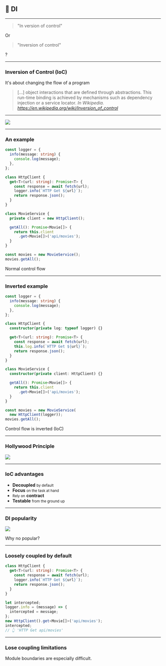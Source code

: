 ## 💉 DI

---

> "In version of control"

Or

<!-- .element class="fragment" data-fragment-index="0" -->

> "Inversion of control"

<!-- .element class="fragment" data-fragment-index="0" -->

?

<!-- .element class="fragment" data-fragment-index="0" -->

---

### Inversion of Control (IoC)

It's about changing the flow of a program

> [...] object interactions that are defined through abstractions. This run-time binding is achieved by mechanisms such as dependency injection or a service locator.
> <cite>In Wikipedia. https://en.wikipedia.org/wiki/Inversion_of_control</cite>

---

![](/img/memes/ioc.jpg)

---

### An example

<div class="flex">

```ts [1-500|10]
const logger = {
  info(message: string) {
    console.log(message);
  },
};

class HttpClient {
  get<T>(url: string): Promise<T> {
    const response = await fetch(url);
    logger.info(`HTTP Get ${url}`);
    return response.json();
  }
}
```

<!-- .element class="xs" -->
<!-- prettier-ignore-start -->

```ts [1-500|2]
class MovieService {
  private client = new HttpClient();

  getAll(): Promise<Movie[]> {
    return this.client
      .get<Movie[]>('api/movies');
  }
}

const movies = new MovieService();
movies.getAll();
```

<!-- prettier-ignore-end -->

<!-- .element class="xs" -->

</div>

Normal control flow

---

### Inverted example

<div class="flex">

```ts [1-500|8]
const logger = {
  info(message: string) {
    console.log(message);
  },
};

class HttpClient {
  constructor(private log: typeof logger) {}

  get<T>(url: string): Promise<T> {
    const response = await fetch(url);
    this.log.info(`HTTP Get ${url}`);
    return response.json();
  }
}
```

<!-- .element class="xs" -->
<!-- prettier-ignore-start -->

```ts [1-500|2,10-11]
class MovieService {
  constructor(private client: HttpClient) {}

  getAll(): Promise<Movie[]> {
    return this.client
      .get<Movie[]>('api/movies');
  }
}

const movies = new MovieService(
  new HttpClient(logger));
movies.getAll();
```

<!-- prettier-ignore-end -->

<!-- .element class="xs" -->

</div>

Control flow is inverted (IoC)

---

### Hollywood Principle

![](/img/memes/call.jpg)

---

### IoC advantages

- **Decoupled** <small>by default</small>
- **Focus** <small>on the task at hand</small>
- <small>Rely on</small> **contract**
- **Testable** <small>from the ground up</small>

---

### DI popularity

![](/img/memes/popular.png)

Why no popular?

---

### Loosely coupled by default

```ts
class HttpClient {
  get<T>(url: string): Promise<T> {
    const response = await fetch(url);
    logger.info(`HTTP Get ${url}`);
    return response.json();
  }
}

let intercepted;
logger.info = (message) => {
  intercepted = message;
};
new HttpClient().get<Movie[]>('api/movies');
intercepted;
// 👆 'HTTP Get api/movies'
```

---

### Lose coupling limitations

Module boundaries are especially difficult.
